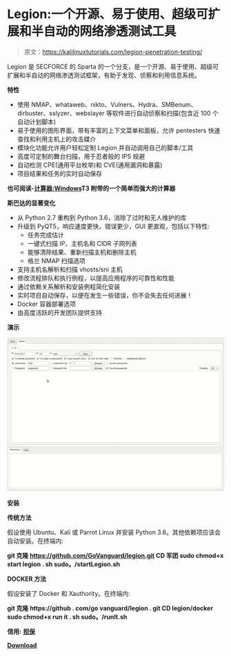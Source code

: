 # Legion:一个开源、易于使用、超级可扩展和半自动的网络渗透测试工具

> 原文：<https://kalilinuxtutorials.com/legion-penetration-testing/>

Legion 是 SECFORCE 的 Sparta 的一个分支，是一个开源、易于使用、超级可扩展和半自动的网络渗透测试框架，有助于发现、侦察和利用信息系统。

**特性**

*   使用 NMAP、whataweb、nikto、Vulners、Hydra、SMBenum、dirbuster、sslyzer、webslayer 等软件进行自动侦察和扫描(包含近 100 个自动计划脚本)
*   易于使用的图形界面，带有丰富的上下文菜单和面板，允许 pentesters 快速查找和利用主机上的攻击媒介
*   模块化功能允许用户轻松定制 Legion 并自动调用自己的脚本/工具
*   高度可定制的舞台扫描，用于忍者般的 IPS 规避
*   自动检测 CPE(通用平台枚举)和 CVE(通用漏洞和暴露)
*   项目结果和任务的实时自动保存

**也可阅读-[计算器:Windows](https://kalilinuxtutorials.com/calculator-windows/)T3 附带的一个简单而强大的计算器**

**斯巴达的显著变化**

*   从 Python 2.7 重构到 Python 3.6，消除了过时和无人维护的库
*   升级到 PyQT5，响应速度更快，错误更少，GUI 更直观，包括以下特性:
    *   任务完成估计
    *   一键式扫描 IP、主机名和 CIDR 子网列表
    *   能够清除结果、重新扫描主机和删除主机
    *   格兰 NMAP 扫描选项
*   支持主机名解析和扫描 vhosts/sni 主机
*   修改流程排队和执行例程，以提高应用程序的可靠性和性能
*   通过依赖关系解析和安装例程简化安装
*   实时项目自动保存，以便在发生一些错误，你不会失去任何进展！
*   Docker 容器部署选项
*   由高度活跃的开发团队提供支持

**演示**

![](img/8dc369831d056a6da7a54241cac3be23.png)

**安装**

**传统方法**

假设使用 Ubuntu、Kali 或 Parrot Linux 并安装 Python 3.6。其他依赖项应该会自动安装。在终端内:

**git 克隆 https://github.com/GoVanguard/legion.git
CD 军团
sudo chmod+x start legion . sh
sudo。/startLegion.sh**

**DOCKER 方法**

假设安装了 Docker 和 Xauthority。在终端内:

**git 克隆 https://github . com/go vanguard/legion . git
CD legion/docker
sudo chmod+x run it . sh
sudo。/runIt.sh**

**信用:** [**担保**](https://govanguard.io)

[**Download**](https://github.com/GoVanguard/legion/)